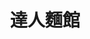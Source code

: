---
title: "達人麵館"
description: "達人麵館"
layout: shop
keywords:
  - 美食競賽
  - 台灣美食
  - 美食精選
datePublished: "2025-06-30"
dateModified: "2025-07-04"
city: "台北市"
district: "內湖區"
address: "114台北市內湖區環山路一段9巷7號"
phone: "0227989901"
geo: "25.082961288139547, 121.56600645040385"
google_map: "https://maps.app.goo.gl/fb7muVh6Ksfvafx76"
footinder: "https://footinder.com.tw/%e5%8f%b0%e5%8c%97%e5%b8%82%e5%85%a7%e6%b9%96%e5%8d%80/50268/"
official: "https://www.facebook.com/profile.php?id=100095059021569"
award:
  - name: "台北國際牛肉麵節"
    year: "2024"
    entries:
      - group: "鮮食組"
        cooking_style: "清燉"
        rank: "金牌"

---